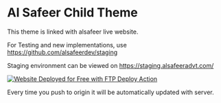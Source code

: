 # Al Safeer Child Theme

This theme is linked with alsafeer live website.

For Testing and new implementations, use https://github.com/alsafeerdev/staging

Staging environment can be viewed on https://staging.alsafeeradvt.com/

[<img alt="Website Deployed for Free with FTP Deploy Action" src="https://img.shields.io/badge/Website deployed for free with-FTP DEPLOY ACTION-%3CCOLOR%3E?style=for-the-badge&color=2b9348">](https://github.com/SamKirkland/FTP-Deploy-Action)

Every time you push to origin it will be automatically updated with server.